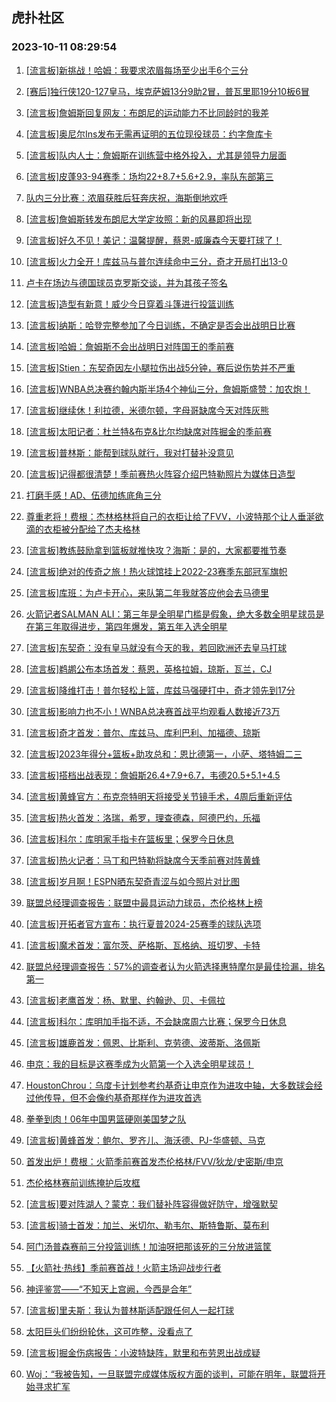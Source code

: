 ## 虎扑社区 
### 2023-10-11 08:29:54

1. [[流言板]新挑战！哈姆：我要求浓眉每场至少出手6个三分](https://bbs.hupu.com/62424342.html)

2. [[赛后]独行侠120-127皇马，埃克萨姆13分9助2冒，普瓦里耶19分10板6冒](https://bbs.hupu.com/62424094.html)

3. [[流言板]詹姆斯回复网友：布朗尼的运动能力不比同龄时的我差](https://bbs.hupu.com/62424595.html)

4. [[流言板]奥尼尔Ins发布无需再证明的五位现役球员：约字詹库卡](https://bbs.hupu.com/62423567.html)

5. [[流言板]队内人士：詹姆斯在训练营中格外投入，尤其是领导力层面](https://bbs.hupu.com/62424469.html)

6. [[流言板]皮蓬93-94赛季：场均22+8.7+5.6+2.9，率队东部第三](https://bbs.hupu.com/62422887.html)

7. [队内三分比赛：浓眉获胜后狂奔庆祝，海斯倒地欢呼](https://bbs.hupu.com/62424413.html)

8. [[流言板]詹姆斯转发布朗尼大学定妆照：新的风暴即将出现](https://bbs.hupu.com/62422309.html)

9. [[流言板]好久不见！美记：温馨提醒，蔡恩-威廉森今天要打球了！](https://bbs.hupu.com/62424462.html)

10. [[流言板]火力全开！库兹马与普尔连续命中三分，奇才开局打出13-0](https://bbs.hupu.com/62424576.html)

11. [卢卡在场边与德国球员克罗斯交谈，并为其孩子签名](https://bbs.hupu.com/62424317.html)

12. [[流言板]造型有新意！威少今日穿着斗篷进行投篮训练](https://bbs.hupu.com/62424673.html)

13. [[流言板]纳斯：哈登完整参加了今日训练，不确定是否会出战明日比赛](https://bbs.hupu.com/62423604.html)

14. [[流言板]哈姆：詹姆斯不会出战明日对阵国王的季前赛](https://bbs.hupu.com/62424304.html)

15. [[流言板]Stien：东契奇因左小腿拉伤出战5分钟，赛后说伤势并不严重](https://bbs.hupu.com/62424296.html)

16. [[流言板]WNBA总决赛约翰内斯半场4个神仙三分，詹姆斯盛赞：加农炮！](https://bbs.hupu.com/62420600.html)

17. [[流言板]继续休！利拉德，米德尔顿，字母哥缺席今天对阵灰熊](https://bbs.hupu.com/62424328.html)

18. [[流言板]太阳记者：杜兰特&布克&比尔均缺席对阵掘金的季前赛](https://bbs.hupu.com/62424253.html)

19. [[流言板]普林斯：能帮到球队就行，我对打替补没意见](https://bbs.hupu.com/62424429.html)

20. [[流言板]记得都很清楚！季前赛热火阵容介绍巴特勒照片为媒体日造型](https://bbs.hupu.com/62424767.html)

21. [打磨手感！AD、伍德加练底角三分](https://bbs.hupu.com/62424375.html)

22. [尊重老将！费根：杰林格林将自己的衣柜让给了FVV，小波特那个让人垂涎欲滴的衣柜被分配给了杰夫格林](https://bbs.hupu.com/62424195.html)

23. [[流言板]教练鼓励拿到篮板就推快攻？海斯：是的，大家都要推节奏](https://bbs.hupu.com/62424416.html)

24. [[流言板]绝对的传奇之旅！热火球馆挂上2022-23赛季东部冠军旗帜](https://bbs.hupu.com/62424697.html)

25. [[流言板]库班：为卢卡开心，来队第二年我就答应他会去马德里](https://bbs.hupu.com/62423682.html)

26. [火箭记者SALMAN ALI：第三年是全明星门槛是假象，绝大多数全明星球员是在第三年取得进步，第四年爆发，第五年入选全明星](https://bbs.hupu.com/62424221.html)

27. [[流言板]东契奇：没有皇马就没有今天的我，若回欧洲还去皇马打球](https://bbs.hupu.com/62422193.html)

28. [[流言板]鹈鹕公布本场首发：蔡恩，英格拉姆，琼斯，瓦兰，CJ](https://bbs.hupu.com/62424613.html)

29. [[流言板]降维打击！普尔轻松上篮，库兹马强硬打中，奇才领先到17分](https://bbs.hupu.com/62424652.html)

30. [[流言板]影响力也不小！WNBA总决赛首战平均观看人数接近73万](https://bbs.hupu.com/62424366.html)

31. [[流言板]奇才首发：普尔、库兹马、库利巴利、加福德、琼斯](https://bbs.hupu.com/62424529.html)

32. [[流言板]2023年得分+篮板+助攻总和：恩比德第一，小萨、塔特姆二三](https://bbs.hupu.com/62422417.html)

33. [[流言板]搭档出战表现：詹姆斯26.4+7.9+6.7，韦德20.5+5.1+4.5](https://bbs.hupu.com/62422842.html)

34. [[流言板]黄蜂官方：布克奈特明天将接受关节镜手术，4周后重新评估](https://bbs.hupu.com/62424569.html)

35. [[流言板]热火首发：洛瑞，希罗，理查德森，阿德巴约，乐福](https://bbs.hupu.com/62424496.html)

36. [[流言板]科尔：库明家手指卡在篮板里；保罗今日休息](https://bbs.hupu.com/62424161.html)

37. [[流言板]热火记者：马丁和巴特勒将缺席今天季前赛对阵黄蜂](https://bbs.hupu.com/62424272.html)

38. [[流言板]岁月啊！ESPN晒东契奇青涩与如今照片对比图](https://bbs.hupu.com/62424811.html)

39. [联盟总经理调查报告：联盟中最具运动力球员，杰伦格林上榜](https://bbs.hupu.com/62424140.html)

40. [[流言板]开拓者官方宣布：执行夏普2024-25赛季的球队选项](https://bbs.hupu.com/62424436.html)

41. [[流言板]魔术首发：富尔茨、萨格斯、瓦格纳、班切罗、卡特](https://bbs.hupu.com/62424508.html)

42. [联盟总经理调查报告：57%的调查者认为火箭选择惠特摩尔是最佳捡漏，排名第一](https://bbs.hupu.com/62424137.html)

43. [[流言板]老鹰首发：杨、默里、约翰逊、贝、卡佩拉](https://bbs.hupu.com/62424551.html)

44. [[流言板]科尔：库明加手指不适，不会缺席周六比赛；保罗今日休息](https://bbs.hupu.com/62424283.html)

45. [[流言板]雄鹿首发：佩恩、比斯利、克劳德、波蒂斯、洛佩斯](https://bbs.hupu.com/62424782.html)

46. [申京：我的目标是这赛季成为火箭第一个入选全明星球员！](https://bbs.hupu.com/62423811.html)

47. [HoustonChrou：乌度卡计划参考约基奇让申京作为进攻中轴，大多数球会经过他传导，但不会像约基奇那样作为进攻首选](https://bbs.hupu.com/62424198.html)

48. [拳拳到肉！06年中国男篮硬刚美国梦之队](https://bbs.hupu.com/62421757.html)

49. [[流言板]黄蜂首发：鲍尔、罗齐儿、海沃德、PJ-华盛顿、马克](https://bbs.hupu.com/62424500.html)

50. [首发出炉！费根：火箭季前赛首发杰伦格林/FVV/狄龙/史密斯/申京](https://bbs.hupu.com/62424331.html)

51. [杰伦格林赛前训练掩护后攻框](https://bbs.hupu.com/62424403.html)

52. [[流言板]要对阵湖人？蒙克：我们替补阵容得做好防守，增强默契](https://bbs.hupu.com/62424453.html)

53. [[流言板]骑士首发：加兰、米切尔、勒韦尔、斯特鲁斯、莫布利](https://bbs.hupu.com/62424520.html)

54. [阿门汤普森赛前三分投篮训练！加油呀把那该死的三分放进篮筐](https://bbs.hupu.com/62424420.html)

55. [【火箭社·热线】季前赛首战！火箭主场迎战步行者](https://bbs.hupu.com/62420876.html)

56. [神评鉴赏——“不知天上宫阙，今西是合年”](https://bbs.hupu.com/62417455.html)

57. [[流言板]里夫斯：我认为普林斯适配跟任何人一起打球](https://bbs.hupu.com/62419452.html)

58. [太阳巨头们纷纷轮休，这可咋整，没看点了](https://bbs.hupu.com/62424680.html)

59. [[流言板]掘金伤病报告：小波特缺阵，默里和布劳恩出战成疑](https://bbs.hupu.com/62424409.html)

60. [Woj：“我被告知，一旦联盟完成媒体版权方面的谈判，可能在明年，联盟将开始寻求扩军](https://bbs.hupu.com/62424693.html)

